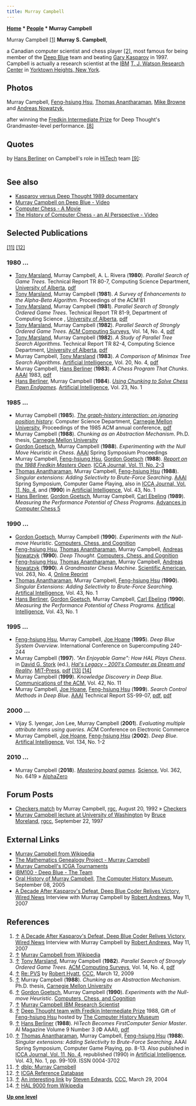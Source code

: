 ```yaml
---
title: Murray Campbell
---
```

**[Home](Home "Home") \* [People](People "People") \* Murray Campbell**



 [](http://www.wired.com/science/discoveries/news/2007/05/murraycampbell_qa) Murray Campbell <a id="cite-note-1" href="#cite-ref-1">[1]</a> 
**Murray S. Campbell**,  

a Canadian computer scientist and chess player <a id="cite-note-2" href="#cite-ref-2">[2]</a>, most famous for being member of the [Deep Blue](Deep_Blue "Deep Blue") team and beating [Gary Kasparov](index.php?title=Gary_Kasparov&action=edit&redlink=1 "Gary Kasparov (page does not exist)") in 1997. Campbell is actually a research scientist at the [IBM](index.php?title=IBM&action=edit&redlink=1 "IBM (page does not exist)") [T. J. Watson Research Center](https://en.wikipedia.org/wiki/Thomas_J._Watson_Research_Center) in [Yorktown Heights, New York](https://en.wikipedia.org/wiki/Yorktown_Heights,_New_York).


  




## Photos


 [](http://www.computerhistory.org/chess/stl-430b9bbd52f71/) 
Murray Campbell, [Feng-hsiung Hsu](Feng-hsiung_Hsu "Feng-hsiung Hsu"), [Thomas Anantharaman](Thomas_Anantharaman "Thomas Anantharaman"), [Mike Browne](Mike_Browne "Mike Browne") and [Andreas Nowatzyk](Andreas_Nowatzyk "Andreas Nowatzyk"),  

after winning the [Fredkin Intermediate Prize](Edward_Fredkin#Prize "Edward Fredkin") for Deep Thought's Grandmaster-level performance. <a id="cite-note-8" href="#cite-ref-8">[8]</a>



## Quotes


by [Hans Berliner](Hans_Berliner "Hans Berliner") on Campbell's role in [HiTech](HiTech "HiTech") team <a id="cite-note-9" href="#cite-ref-9">[9]</a>:




```C++Murray Campbell has helped with the opening book, and has now implemented the [Singular Search](Singular_Extensions "Singular Extensions") ([Anantharaman](Thomas_Anantharaman "Thomas Anantharaman") 1988 <a id="cite-note-10" href="#cite-ref-10">[10]</a>) algorithm on HiTech. He has been my alter-ego when it comes to discussion of chess ideas, and what can be done to allow HiTech to understand this or that. 

```

## See also


* [Kasparov versus Deep Thought 1989 documentary](Kasparov_versus_Deep_Thought_1989#Video "Kasparov versus Deep Thought 1989")
* [Murray Campbell on Deep Blue - Video](Deep_Blue#MurrayCampbell "Deep Blue")
* [Computer Chess - A Movie](History#ComputerChess "History")
* [The History of Computer Chess - an AI Perspective - Video](History#AIPerspective "History")


## Selected Publications


<a id="cite-note-11" href="#cite-ref-11">[11]</a> <a id="cite-note-12" href="#cite-ref-12">[12]</a>



### 1980 ...


* [Tony Marsland](Tony_Marsland "Tony Marsland"), Murray Campbell, A. L. Rivera (**1980**). *Parallel Search of Game Trees.* Technical Report TR 80-7, Computing Science Department, [University of Alberta](University_of_Alberta "University of Alberta"), [pdf](https://webdocs.cs.ualberta.ca/~tony/TechnicalReports/TR80-7.pdf)
* [Tony Marsland](Tony_Marsland "Tony Marsland"), Murray Campbell (**1981**). *A Survey of Enhancements to the Alpha-Beta Algorithm.* Proceedings of the ACM'81
* [Tony Marsland](Tony_Marsland "Tony Marsland"), Murray Campbell (**1981**). *Parallel Search of Strongly Ordered Game Trees*. Technical Report TR 81-9, Department of Computing Science , [University of Alberta](University_of_Alberta "University of Alberta"), [pdf](https://webdocs.cs.ualberta.ca/~tony/TechnicalReports/TR81-9.pdf)
* [Tony Marsland](Tony_Marsland "Tony Marsland"), Murray Campbell (**1982**). *Parallel Search of Strongly Ordered Game Trees.* [ACM Computing Surveys](ACM#Surveys "ACM"), Vol. 14, No. 4, [pdf](http://www.cs.ualberta.ca/%7Etony/OldPapers/strong.pdf)
* [Tony Marsland](Tony_Marsland "Tony Marsland"), Murray Campbell (**1982**). *A Study of Parallel Tree Search Algorithms*. Technical Report TR 82-4, Computing Science Department, [University of Alberta](University_of_Alberta "University of Alberta"), [pdf](https://webdocs.cs.ualberta.ca/~tony/TechnicalReports/TR82-4.pdf)
* Murray Campbell, [Tony Marsland](Tony_Marsland "Tony Marsland") (**1983**). *A Comparison of Minimax Tree Search Algorithms*. [Artificial Intelligence](https://en.wikipedia.org/wiki/Artificial_Intelligence_%28journal%29), Vol. 20, No. 4, [pdf](http://webdocs.cs.ualberta.ca/~tony/OldPapers/TR82-3.pdf)
* Murray Campbell, [Hans Berliner](Hans_Berliner "Hans Berliner") (**1983**). *A Chess Program That Chunks*. [AAAI](AAAI "AAAI") 1983, [pdf](http://www.aaai.org/Papers/AAAI/1983/AAAI83-012.pdf)
* [Hans Berliner](Hans_Berliner "Hans Berliner"), Murray Campbell (**1984**). *[Using Chunking to Solve Chess Pawn Endgames](http://www.sciencedirect.com/science/article/pii/0004370284900067)*. [Artificial Intelligence](https://en.wikipedia.org/wiki/Artificial_Intelligence_%28journal%29), Vol. 23, No. 1


### 1985 ...


* Murray Campbell (**1985**). *[The graph-history interaction: on ignoring position history](http://portal.acm.org/citation.cfm?id=320516)*. Computer Science Department, [Carnegie Mellon University](Carnegie_Mellon_University "Carnegie Mellon University"), Proceedings of the 1985 ACM annual conference, [pdf](http://wiki.cs.pdx.edu/wurzburg2009/nfp/campbell-ghi.pdf)
* Murray Campbell (**1988**). *Chunking as an Abstraction Mechanism*. Ph.D. thesis, [Carnegie Mellon University](Carnegie_Mellon_University "Carnegie Mellon University")
* [Gordon Goetsch](Gordon_Goetsch "Gordon Goetsch"), Murray Campbell (**1988**). *Experimenting with the Null Move Heuristic in Chess*. [AAAI](AAAI "AAAI") Spring Symposium Proceedings
* Murray Campbell, [Feng-hsiung Hsu](Feng-hsiung_Hsu "Feng-hsiung Hsu"), [Gordon Goetsch](Gordon_Goetsch "Gordon Goetsch") (**1988**). *[Report on the 1988 Fredkin Masters Open](https://content.iospress.com/articles/icga-journal/icg11-2-3-21)*. [ICCA Journal, Vol. 11, No. 2-3](ICGA_Journal#11_23 "ICGA Journal")
* [Thomas Anantharaman](Thomas_Anantharaman "Thomas Anantharaman"), Murray Campbell, [Feng-hsiung Hsu](Feng-hsiung_Hsu "Feng-hsiung Hsu") (**1988**). *Singular extensions: Adding Selectivity to Brute-Force Searching*. [AAAI](AAAI "AAAI") Spring Symposium, Computer Game Playing, also in [ICCA Journal, Vol. 11, No. 4](ICGA_Journal#11_4 "ICGA Journal"), and (**1990**) in [Artificial Intelligence](https://en.wikipedia.org/wiki/Artificial_Intelligence_%28journal%29), Vol. 43, No. 1
* [Hans Berliner](Hans_Berliner "Hans Berliner"), [Gordon Goetsch](Gordon_Goetsch "Gordon Goetsch"), Murray Campbell, [Carl Ebeling](Carl_Ebeling "Carl Ebeling") (**1989**). *Measuring the Performance Potential of Chess Programs*. [Advances in Computer Chess 5](Advances_in_Computer_Chess_5 "Advances in Computer Chess 5")


### 1990 ...


* [Gordon Goetsch](Gordon_Goetsch "Gordon Goetsch"), Murray Campbell (**1990**). *Experiments with the Null-move Heuristic*. [Computers, Chess, and Cognition](Computers,_Chess,_and_Cognition "Computers, Chess, and Cognition")
* [Feng-hsiung Hsu](Feng-hsiung_Hsu "Feng-hsiung Hsu"), [Thomas Anantharaman](Thomas_Anantharaman "Thomas Anantharaman"), Murray Campbell, [Andreas Nowatzyk](Andreas_Nowatzyk "Andreas Nowatzyk") (**1990**). *Deep Thought*. [Computers, Chess, and Cognition](Computers,_Chess,_and_Cognition "Computers, Chess, and Cognition")
* [Feng-hsiung Hsu](Feng-hsiung_Hsu "Feng-hsiung Hsu"), [Thomas Anantharaman](Thomas_Anantharaman "Thomas Anantharaman"), Murray Campbell, [Andreas Nowatzyk](Andreas_Nowatzyk "Andreas Nowatzyk") (**1990**). *A Grandmaster Chess Machine*. [Scientific American](Scientific_American "Scientific American"), Vol. 263, No. 4, [Online Reprint](http://www.disi.unige.it/person/DelzannoG/AI2/hsu.html)
* [Thomas Anantharaman](Thomas_Anantharaman "Thomas Anantharaman"), Murray Campbell, [Feng-hsiung Hsu](Feng-hsiung_Hsu "Feng-hsiung Hsu") (**1990**). *Singular Extensions: Adding Selectivity to Brute-Force Searching.* [Artifical Intelligence](https://en.wikipedia.org/wiki/Artificial_Intelligence_%28journal%29), Vol. 43, No. 1
* [Hans Berliner](Hans_Berliner "Hans Berliner"), [Gordon Goetsch](Gordon_Goetsch "Gordon Goetsch"), Murray Campbell, [Carl Ebeling](Carl_Ebeling "Carl Ebeling") (**1990**). *Measuring the Performance Potential of Chess Programs.* [Artifical Intelligence](https://en.wikipedia.org/wiki/Artificial_Intelligence_%28journal%29), Vol. 43, No. 1


### 1995 ...


* [Feng-hsiung Hsu](Feng-hsiung_Hsu "Feng-hsiung Hsu"), Murray Campbell, [Joe Hoane](Joe_Hoane "Joe Hoane") (**1995**). *Deep Blue System Overview*. International Conference on Supercomputing 240-244
* Murray Campbell (**1997**). *"An Enjoyable Game": How HAL Plays Chess*. in [David G. Stork](https://mitpress.mit.edu/authors/david-g-stork) (ed.), *[Hal's Legacy - 2001's Computer as Dream and Reality](https://mitpress.mit.edu/books/hals-legacy)*. [MIT-Press](https://en.wikipedia.org/wiki/MIT_Press), [pdf](http://web.stanford.edu/class/sts145/Library/campbell.pdf) <a id="cite-note-13" href="#cite-ref-13">[13]</a> <a id="cite-note-14" href="#cite-ref-14">[14]</a>
* Murray Campbell (**1999**). *Knowledge Discovery in Deep Blue.* [Communications of the ACM](ACM#Communications "ACM"), Vol. 42, No. 11
* Murray Campbell, [Joe Hoane](Joe_Hoane "Joe Hoane"), [Feng-hsiung Hsu](Feng-hsiung_Hsu "Feng-hsiung Hsu") (**1999**). *Search Control Methods in Deep Blue*. [AAAI](AAAI "AAAI") Technical Report SS-99-07, [pdf](https://pdfs.semanticscholar.org/211d/7268093b4dfce8201e8da321201c6cd349ef.pdf), [pdf](https://web.archive.org/web/20160914070926/http://aaaipress.org/Papers/Symposia/Spring/1999/SS-99-07/SS99-07-004.pdf)


### 2000 ...


* Vijay S. Iyengar, Jon Lee, Murray Campbell (**2001**).  *Evaluating multiple attribute items using queries.* ACM Conference on Electronic Commerce
* Murray Campbell, [Joe Hoane](Joe_Hoane "Joe Hoane"), [Feng-hsiung Hsu](Feng-hsiung_Hsu "Feng-hsiung Hsu") (**2002**). *Deep Blue*. [Artifical Intelligence](https://en.wikipedia.org/wiki/Artificial_Intelligence_%28journal%29), Vol. 134, No. 1-2


### 2010 ...


* Murray Campbell (**2018**). *[Mastering board games](http://science.sciencemag.org/content/362/6419/1118)*. [Science](https://en.wikipedia.org/wiki/Science_(journal)), Vol. 362, No. 6419 » [AlphaZero](AlphaZero "AlphaZero")


  




## Forum Posts


* [Checkers match](https://groups.google.com/d/msg/rec.games.chess/oGxblycMMOo/OVMJxRpiEgwJ) by Murray Campbell, [rgc](Computer_Chess_Forums "Computer Chess Forums"), August 20, 1992 » [Checkers](Checkers "Checkers")
* [Murray Campbell lecture at University of Washington](http://groups.google.com/group/rec.games.chess.computer/browse_frm/thread/55f386354b360923) by [Bruce Moreland](Bruce_Moreland "Bruce Moreland"), [rgcc](Computer_Chess_Forums "Computer Chess Forums"), September 22, 1997


## External Links


* [Murray Campbell from Wikipedia](https://en.wikipedia.org/wiki/Murray_Campbell)
* [The Mathematics Genealogy Project - Murray Campbell](http://genealogy.math.ndsu.nodak.edu/id.php?id=50402)
* [Murray Campbell's ICGA Tournaments](https://www.game-ai-forum.org/icga-tournaments/person.php?id=190)
* [IBM100 - Deep Blue - The Team](http://www-03.ibm.com/ibm/history/ibm100/us/en/icons/deepblue/team/)
* [Oral History of Murray Campbell](http://www.computerhistory.org/chess/orl-43456387d6cd4/), [The Computer History Museum](The_Computer_History_Museum "The Computer History Museum"), September 08, 2005
* [A Decade After Kasparov's Defeat, Deep Blue Coder Relives Victory](http://www.wired.com/science/discoveries/news/2007/05/murraycampbell_qa), [Wired News](https://en.wikipedia.org/wiki/Wired_(magazine)) Interview with Murray Campbell by [Robert Andrews](http://www.robertandrews.co.uk/), May 11, 2007


## References


1. <a id="cite-ref-1" href="#cite-note-1">↑</a> [A Decade After Kasparov's Defeat, Deep Blue Coder Relives Victory](http://www.wired.com/science/discoveries/news/2007/05/murraycampbell_qa), [Wired News](https://en.wikipedia.org/wiki/Wired_(magazine)) Interview with Murray Campbell by [Robert Andrews](http://www.robertandrews.co.uk/), May 11, 2007
2. <a id="cite-ref-2" href="#cite-note-2">↑</a> [Murray Campbell from Wikipedia](https://en.wikipedia.org/wiki/Murray_Campbell)
3. <a id="cite-ref-3" href="#cite-note-3">↑</a> [Tony Marsland](Tony_Marsland "Tony Marsland"), Murray Campbell (**1982**). *Parallel Search of Strongly Ordered Game Trees.* [ACM Computing Surveys](ACM#Surveys "ACM"), Vol. 14, No. 4, [pdf](http://www.cs.ualberta.ca/%7Etony/OldPapers/strong.pdf)
4. <a id="cite-ref-4" href="#cite-note-4">↑</a> [Re: PVS](http://www.talkchess.com/forum/viewtopic.php?topic_view=threads&p=254906&t=26974) by [Robert Hyatt](Robert_Hyatt "Robert Hyatt"), [CCC](CCC "CCC"), March 12, 2009
5. <a id="cite-ref-5" href="#cite-note-5">↑</a> Murray Campbell (**1988**). *Chunking as an Abstraction Mechanism*. Ph.D. thesis, [Carnegie Mellon University](Carnegie_Mellon_University "Carnegie Mellon University")
6. <a id="cite-ref-6" href="#cite-note-6">↑</a> [Gordon Goetsch](Gordon_Goetsch "Gordon Goetsch"), Murray Campbell (**1990**). *Experiments with the Null-move Heuristic*. [Computers, Chess, and Cognition](Computers,_Chess,_and_Cognition "Computers, Chess, and Cognition")
7. <a id="cite-ref-7" href="#cite-note-7">↑</a> [Murray Campbell IBM Research Scientist](http://www.research.ibm.com/deepblue/meet/html/d.4.3.html)
8. <a id="cite-ref-8" href="#cite-note-8">↑</a> [Deep Thought team with Fredkin Intermediate Prize](http://www.computerhistory.org/chess/stl-430b9bbd52f71/) 1988, Gift of [Feng-hsiung Hsu](Feng-hsiung_Hsu "Feng-hsiung Hsu") hosted by [The Computer History Museum](The_Computer_History_Museum "The Computer History Museum")
9. <a id="cite-ref-9" href="#cite-note-9">↑</a> [Hans Berliner](Hans_Berliner "Hans Berliner") (**1988**). *HiTech Becomes FirstComputer Senior Master*. AI Magazine Volume 9 Number 3 (© AAAI), [pdf](http://www.aaai.org/ojs/index.php/aimagazine/article/viewFile/946/864)
10. <a id="cite-ref-10" href="#cite-note-10">↑</a> [Thomas Anantharaman](Thomas_Anantharaman "Thomas Anantharaman"), Murray Campbell, [Feng-hsiung Hsu](Feng-hsiung_Hsu "Feng-hsiung Hsu") (**1988**). *Singular extensions: Adding Selectivity to Brute-Force Searching*. AAAI Spring Symposium, Computer Game Playing, pp. 8-13. Also published in [ICCA Journal, Vol. 11, No. 4](ICGA_Journal#11_4 "ICGA Journal"), republished (1990) in [Artificial Intelligence](https://en.wikipedia.org/wiki/Artificial_Intelligence_%28journal%29), Vol. 43, No. 1, pp. 99-109. ISSN 0004-3702
11. <a id="cite-ref-11" href="#cite-note-11">↑</a> [dblp: Murray Campbell](http://www.informatik.uni-trier.de/~ley/pers/hd/c/Campbell:Murray.html)
12. <a id="cite-ref-12" href="#cite-note-12">↑</a> [ICGA Reference Database](ICGA_Journal#RefDB "ICGA Journal")
13. <a id="cite-ref-13" href="#cite-note-13">↑</a> [An interesting link](https://www.stmintz.com/ccc/index.php?id=357151) by [Steven Edwards](Steven_Edwards "Steven Edwards"), [CCC](CCC "CCC"), March 29, 2004
14. <a id="cite-ref-14" href="#cite-note-14">↑</a> [HAL 9000 from Wikipedia](https://en.wikipedia.org/wiki/HAL_9000)

**[Up one level](People "People")**







 
